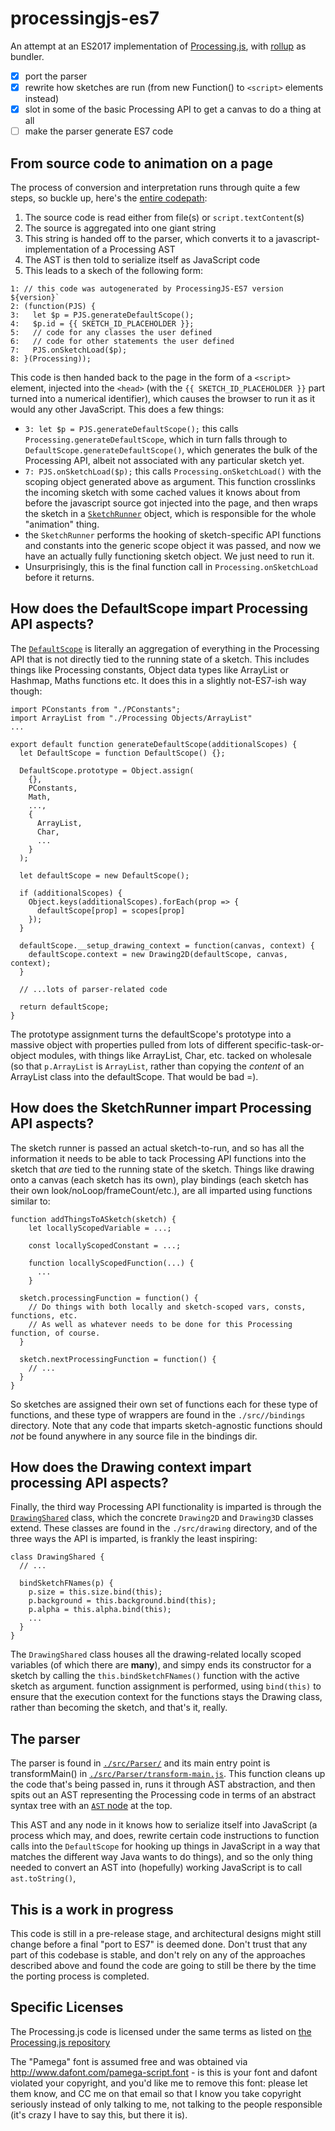 # processingjs-es7

An attempt at an ES2017 implementation of [Processing.js](https://github.com/processing-js/processing-js), with [rollup](http://rollupjs.org/guide) as bundler.

- [x] port the parser
- [x] rewrite how sketches are run (from new Function() to `<script>` elements instead)
- [x] slot in some of the basic Processing API to get a canvas to do a thing at all
- [ ] make the parser generate ES7 code

## From source code to animation on a page

The process of conversion and interpretation runs through quite a few steps, so buckle up, here's the [entire codepath](src/Processing.js#L126-L138):

1. The source code is read either from file(s) or `script.textContent`(s)
2. The source is aggregated into one giant string
3. This string is handed off to the parser, which converts it to a javascript-implementation of a Processing AST
4. The AST is then told to serialize itself as JavaScript code
5. This leads to a skech of the following form:

```
1: // this code was autogenerated by ProcessingJS-ES7 version ${version}`
2: (function(PJS) {
3:   let $p = PJS.generateDefaultScope();
4:   $p.id = {{ SKETCH_ID_PLACEHOLDER }};
5:   // code for any classes the user defined
6:   // code for other statements the user defined
7:   PJS.onSketchLoad($p);
8: }(Processing));
```

This code is then handed back to the page in the form of a `<script>` element, injected into the `<head>` (with the `{{ SKETCH_ID_PLACEHOLDER }}` part turned into a numerical identifier), which causes the browser to run it as it would any other JavaScript. This does a few things:

 - `3: let $p = PJS.generateDefaultScope();` this calls `Processing.generateDefaultScope`, which in turn falls through to `DefaultScope.generateDefaultScope()`, which generates the bulk of the Processing API, albeit not associated with any particular sketch yet.
 - `7: PJS.onSketchLoad($p);` this calls `Processing.onSketchLoad()` with the scoping object generated above as argument. This function crosslinks the incoming sketch with some cached values it knows about from before the javascript source got injected into the page, and then wraps the sketch in a [`SketchRunner`](src/SketchRunner.js) object, which is responsible for the whole "animation" thing.
 - the `SketchRunner` performs the hooking of sketch-specific API functions and constants into the generic scope object it was passed, and now we have an actually fully functioning sketch object. We just need to run it.
 - Unsurprisingly, this is the final function call in `Processing.onSketchLoad` before it returns.

## How does the DefaultScope impart Processing API aspects?

The [`DefaultScope`](src/DefaultScope.js) is literally an aggregation of everything in the Processing API that is not directly tied to the running state of a sketch. This includes things like Processing constants, Object data types like ArrayList or Hashmap, Maths functions etc. It does this in a slightly not-ES7-ish way though:

```
import PConstants from "./PConstants";
import ArrayList from "./Processing Objects/ArrayList"
...

export default function generateDefaultScope(additionalScopes) {
  let DefaultScope = function DefaultScope() {};

  DefaultScope.prototype = Object.assign(
    {},
    PConstants,
    Math,
    ...,
    {
      ArrayList,
      Char,
      ...
    }
  );

  let defaultScope = new DefaultScope();

  if (additionalScopes) {
    Object.keys(additionalScopes).forEach(prop => {
      defaultScope[prop] = scopes[prop]
    });
  }

  defaultScope.__setup_drawing_context = function(canvas, context) {
    defaultScope.context = new Drawing2D(defaultScope, canvas, context);
  }

  // ...lots of parser-related code

  return defaultScope;
}
```

The prototype assignment turns the defaultScope's prototype into a massive object with properties pulled from lots of different specific-task-or-object modules, with things like ArrayList, Char, etc. tacked on wholesale (so that `p.ArrayList` is `ArrayList`, rather than copying the *content* of an ArrayList class into the defaultScope. That would be bad =).

## How does the SketchRunner impart Processing API aspects?

The sketch runner is passed an actual sketch-to-run, and so has all the information it needs to be able to tack Processing API functions into the sketch that *are* tied to the running state of the sketch. Things like drawing onto a canvas (each sketch has its own), play bindings (each sketch has their own look/noLoop/frameCount/etc.), are all imparted using functions similar to:

```
function addThingsToASketch(sketch) {
	let locallyScopedVariable = ...;

	const locallyScopedConstant = ...;

	function locallyScopedFunction(...) {
	  ...
	}

  sketch.processingFunction = function() {
    // Do things with both locally and sketch-scoped vars, consts, functions, etc.
    // As well as whatever needs to be done for this Processing function, of course.
  }

  sketch.nextProcessingFunction = function() {
    // ...
  }
}
```

So sketches are assigned their own set of functions each for these type of functions, and these type of wrappers are found in the `./src//bindings` directory. Note that any code that imparts sketch-agnostic functions should *not* be found anywhere in any source file in the bindings dir.

## How does the Drawing context impart processing API aspects?

Finally, the third way Processing API functionality is imparted is through the [`DrawingShared`](src/drawing/DrawingShared.js) class, which the concrete `Drawing2D` and `Drawing3D` classes extend. These classes are found in the `./src/drawing` directory, and of the three ways the API is imparted, is frankly the least inspiring:

```
class DrawingShared {
  // ...

  bindSketchFNames(p) {
    p.size = this.size.bind(this);
    p.background = this.background.bind(this);
    p.alpha = this.alpha.bind(this);
    ...
  }
}
```

The `DrawingShared` class houses all the drawing-related locally scoped variables (of which there are **many**), and simpy ends its constructor for a sketch by calling the `this.bindSketchFNames()` function with the active sketch as argument. function assignment is performed, using `bind(this)` to ensure that the execution context for the functions stays the Drawing class, rather than becoming the sketch, and that's it, really.


## The parser

The parser is found in [`./src/Parser/`](src/Parser) and its main entry point is transformMain() in [`./src/Parser/transform-main.js`](src/Parser/transform-main.js). This function cleans up the code that's being passed in, runs it through AST abstraction, and then spits out an AST representing the Processing code in terms of an abstract syntax tree with an [`AST` node](src/Parser/ast%20objects/ast.js) at the top.

This AST and any node in it knows how to serialize itself into JavaScript (a process which may, and does, rewrite certain code instructions to function calls into the `DefaultScope` for hooking up things in JavaScript in a way that matches the different way Java wants to do things), and so the only thing needed to convert an AST into (hopefully) working JavaScript is to call `ast.toString()`,

## This is a work in progress

This code is still in a pre-release stage, and architectural designs might still change before a final "port to ES7" is deemed done. Don't trust that any part of this codebase is stable, and don't rely on any of the approaches described above and found the code are going to still be there by the time the porting process is completed.

## Specific Licenses

The Processing.js code is licensed under the same terms as listed on [the Processing.js repository](https://github.com/processing-js/processing-js/blob/master/CONTRIBUTING.md#what-happens-with-my-contributions-will-i-get-credit)

The "Pamega" font is assumed free and was obtained via http://www.dafont.com/pamega-script.font - is this is your font and dafont violated your copyright, and you'd like me to remove this font: please let them know, and CC me on that email so that I know you take copyright seriously instead of only talking to me, not talking to the people responsible (it's crazy I have to say this, but there it is).

